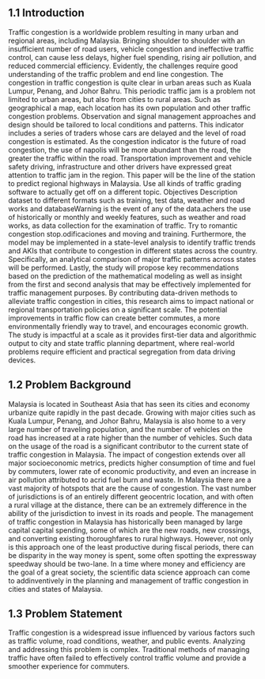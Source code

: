 ## 1.1 Introduction

Traffic congestion is a worldwide problem resulting in many urban and regional areas, including Malaysia. Bringing shoulder to shoulder with an insufficient number of road users, vehicle congestion and ineffective traffic control, can cause less delays, higher fuel spending, rising air pollution, and reduced commercial efficiency. Evidently, the challenges require good understanding of the traffic problem and end line congestion. The congestion in traffic congestion is quite clear in urban areas such as Kuala Lumpur, Penang, and Johor Bahru. This periodic traffic jam is a problem not limited to urban areas, but also from cities to rural areas. Such as geographical a map, each location has its own population and other traffic congestion problems. Observation and signal management approaches and design should be tailored to local conditions and patterns. This indicator includes a series of traders whose cars are delayed and the level of road congestion is estimated. As the congestion indicator is the future of road congestion, the use of napolis will be more abundant than the road, the greater the traffic within the road. Transportation improvement and vehicle safety driving, infrastructure and other drivers have expressed great attention to traffic jam in the region. This paper will be the line of the station to predict regional highways in Malaysia. Use all kinds of traffic grading software to actually get off on a different topic. Objectives Description dataset to different formats such as training, test data, weather and road works and databaseWarning is the event of any of the data.achers the use of historically or monthly and weekly features, such as weather and road works, as data collection for the examination of traffic. Try to romantic congestion stop.odificaciones and moving and training. Furthermore, the model may be implemented in a state-level analysis to identify traffic trends and AKIs that contribute to congestion in different states across the country. Specifically, an analytical comparison of major traffic patterns across states will be performed. Lastly, the study will propose key recommendations based on the prediction of the mathematical modeling as well as insight from the first and second analysis that may be effectively implemented for traffic management purposes. By contributing data-driven methods to alleviate traffic congestion in cities, this research aims to impact national or regional transportation policies on a significant scale. The potential improvements in traffic flow can create better commutes, a more environmentally friendly way to travel, and encourages economic growth. The study is impactful at a scale as it provides first-tier data and algorithmic output to city and state traffic planning department, where real-world problems require efficient and practical segregation from data driving devices.

## 1.2 Problem Background
Malaysia is located in Southeast Asia that has seen its cities and economy urbanize quite   rapidly in the past decade. Growing with major cities such as Kuala Lumpur, Penang, and   Johor Bahru, Malaysia is also home to a very large number of traveling population, and the number of vehicles on the road has increased at a rate higher than the number of vehicles. Such data on the usage of the road is a significant contributor to the current state of traffic congestion in Malaysia. The impact of congestion extends over all major
socioeconomic metrics, predicts higher consumption of time and fuel by commuters, lower rate of economic productivity, and even an increase in air pollution attributed to acrid fuel  burn and waste. In Malaysia there are a vast majority of hotspots that are the cause of
congestion. The vast number of jurisdictions is of an entirely different geocentric location, and with often a rural village at the distance, there can be an extremely difference in the ability of the jurisdiction to invest in its roads and people. The management of traffic congestion in Malaysia has historically been managed by large capital capital spending, some of which are the new roads, new crossings, and converting existing thoroughfares to rural highways. However, not only is this approach one of the least productive during fiscal periods, there can be disparity in the way money is spent, some often spotting the expressway speedway should be two-lane. In a time where money and efficiency are the    goal of a great society, the scientific data science approach can come to addinventively in the planning and management of traffic congestion in cities and states of Malaysia.

## 1.3 Problem Statement
Traffic congestion is a widespread issue influenced by various factors such as traffic volume, road conditions, weather, and public events. Analyzing and addressing this problem is complex. Traditional methods of managing traffic have often failed to effectively control traffic volume and provide a smoother experience for commuters.
